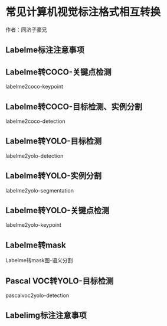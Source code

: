 # 常见计算机视觉标注格式相互转换

作者：同济子豪兄

## Labelme标注注意事项

## Labelme转COCO-关键点检测

labelme2coco-keypoint

## Labelme转COCO-目标检测、实例分割

labelme2coco-detection

## Labelme转YOLO-目标检测

labelme2yolo-detection

## Labelme转YOLO-实例分割

labelme2yolo-segmentation

## Labelme转YOLO-关键点检测

labelme2yolo-keypoint

## Labelme转mask

Labelme转mask图-语义分割

## Pascal VOC转YOLO-目标检测

pascalvoc2yolo-detection

## Labelimg标注注意事项

